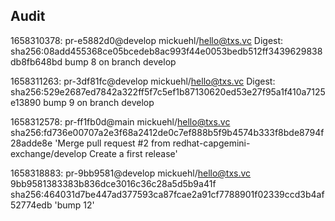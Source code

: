 ## Audit

1658310378: pr-e5882d0@develop mickuehl/hello@txs.vc 
Digest: sha256:08add455368ce05bcedeb8ac993f44e0053bedb512ff3439629838db8fb648bd 
bump 8 on branch develop 


1658311263: pr-3df81fc@develop mickuehl/hello@txs.vc 
Digest: sha256:529e2687ed7842a322ff5f7c5ef1b87130620ed53e27f95a1f410a7125e13890 
bump 9 on branch develop 


1658312578: pr-ff1fb0d@main mickuehl/hello@txs.vc 
sha256:fd736e00707a2e3f68a2412de0c7ef888b5f9b4574b333f8bde8794f28adde8e 
'Merge pull request #2 from redhat-capgemini-exchange/develop Create a first release' 


1658318883: pr-9bb9581@develop mickuehl/hello@txs.vc 
9bb9581383383b836dce3016c36c28a5d5b9a41f 
sha256:464031d7be447ad377593ca87fcae2a91cf7788901f02339ccd3b4af52774edb 
'bump 12' 


